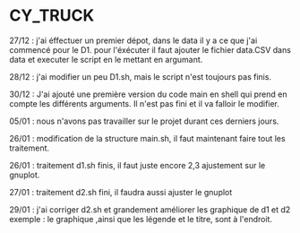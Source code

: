 # CY_TRUCK
27/12 : j'ai éffectuer un premier dépot, dans le data il y a ce que j'ai commencé pour le D1. pour l'éxécuter il faut ajouter le fichier data.CSV dans data et executer le script en le mettant en argumant.

28/12 : j'ai modifier un peu D1.sh, mais le script n'est toujours pas finis.

30/12 : J'ai ajouté une première version du code main en shell qui prend en compte les différents arguments. Il n'est pas fini et il va falloir le modifier.

05/01 : nous n'avons pas travailler sur le projet durant ces derniers jours.

26/01 : modification de la structure main.sh, il faut maintenant faire tout les traitement.

26/01 : traitement d1.sh finis, il faut juste encore 2,3 ajustement sur le gnuplot.

27/01 : traitement d2.sh fini, il faudra aussi ajuster le gnuplot

29/01 : j'ai corriger d2.sh et grandement améliorer les graphique de d1 et d2 exemple : le graphique ,ainsi que les légende et le titre, sont à l'endroit.
